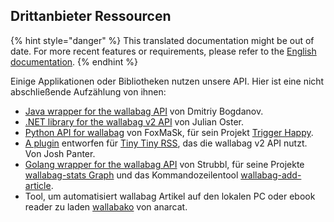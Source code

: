 Drittanbieter Ressourcen
------------------------

{% hint style="danger" %}
This translated documentation might be out of date. For more recent features or requirements, please refer to the [English documentation](https://doc.wallabag.org/en/).
{% endhint %}

Einige Applikationen oder Bibliotheken nutzen unsere API. Hier ist eine
nicht abschließende Aufzählung von ihnen:

-   [Java wrapper for the wallabag
    API](https://github.com/di72nn/wallabag-api-wrapper) von Dmitriy
    Bogdanov.
-   [.NET library for the wallabag v2
    API](https://github.com/jlnostr/wallabag-api) von Julian Oster.
-   [Python API for wallabag](https://github.com/foxmask/wallabag_api)
    von FoxMaSk, für sein Projekt [Trigger
    Happy](https://blog.trigger-happy.eu/).
-   [A plugin](https://github.com/joshp23/ttrss-to-wallabag-v2)
    entworfen für [Tiny Tiny
    RSS](https://tt-rss.org/gitlab/fox/tt-rss/wikis/home), das die
    wallabag v2 API nutzt. Von Josh Panter.
-   [Golang wrapper for the wallabag
    API](https://github.com/Strubbl/wallabago) von Strubbl, für seine
    Projekte [wallabag-stats
    Graph](https://gitlab.com/Strubbl/wallabag-stats) und das
    Kommandozeilentool
    [wallabag-add-article](https://gitlab.com/Strubbl/wallabag-add-article).
-   Tool, um automatisiert wallabag Artikel auf den lokalen PC oder
    ebook reader zu laden
    [wallabako](https://gitlab.com/anarcat/wallabako) von anarcat.
